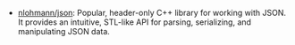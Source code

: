 - [nlohmann/json](https://github.com/nlohmann/json):  Popular, header-only C++ library for working with JSON. It provides an intuitive, STL-like API for parsing, serializing, and manipulating JSON data.
